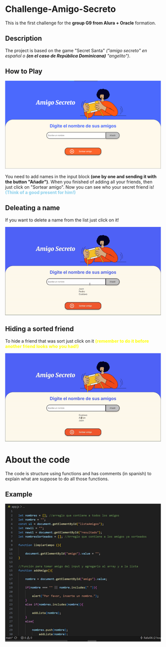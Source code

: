 # Challenge-Amigo-Secreto
     
 This is the first challenge for the __group G9 from Alura + Oracle__ formation.

## Description  

 The project is based on the game "Secret Santa" *("amigo secreto" en español o **(en el caso de República Dominicana)** "angelito")*. 

## How to Play

![Image](image.png)

You need to add names in the input block **(one by one and sending it with the button "Añadir")**. When you finished of adding all your friends, then just click on "Sortear amigo". Now you can see who your secret friend is! <span style="color:skyblue">__(Think of a good present for him!)__</span>

## Deleating a name

If you want to delete a name from the list just click on it!

![Gif](borrarAmigo.gif)

## Hiding a sorted friend
To hide a friend that was sort just click on it **<span style = "color: yellow">(remember to do it before another friend looks who you had!) </span>**

![Gif](hideSortedName.gif)


# About the code

The code is structure using functions and has comments (in spanish) to explain what are suppose to do all those functions. 

 ## Example 
![Image](codeImage.jpg)

